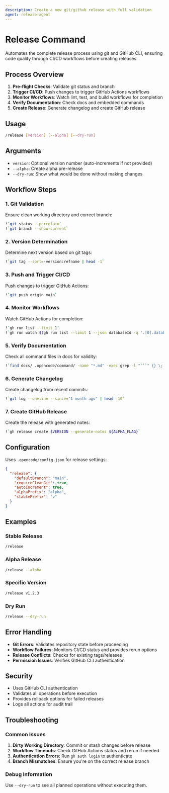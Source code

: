 ```yaml
---
description: Create a new git/github release with full validation
agent: release-agent
---
```


# Release Command

Automates the complete release process using git and GitHub CLI, ensuring code quality through CI/CD workflows before creating releases.

## Process Overview

1. **Pre-flight Checks**: Validate git status and branch
2. **Trigger CI/CD**: Push changes to trigger GitHub Actions workflows
3. **Monitor Workflows**: Watch lint, test, and build workflows for completion
4. **Verify Documentation**: Check docs and embedded commands
5. **Create Release**: Generate changelog and create GitHub release

## Usage

```bash
/release [version] [--alpha] [--dry-run]
```

## Arguments

- `version`: Optional version number (auto-increments if not provided)
- `--alpha`: Create alpha pre-release
- `--dry-run`: Show what would be done without making changes

## Workflow Steps

### 1. Git Validation
Ensure clean working directory and correct branch:
```bash
!`git status --porcelain`
!`git branch --show-current`
```

### 2. Version Determination
Determine next version based on git tags:
```bash
!`git tag --sort=-version:refname | head -1`
```

### 3. Push and Trigger CI/CD
Push changes to trigger GitHub Actions:
```bash
!`git push origin main`
```

### 4. Monitor Workflows
Watch GitHub Actions for completion:
```bash
!`gh run list --limit 1`
!`gh run watch $(gh run list --limit 1 --json databaseId -q '.[0].databaseId')`
```

### 5. Verify Documentation
Check all command files in docs for validity:
```bash
!`find docs/ .opencode/command/ -name "*.md" -exec grep -l "```" {} \; | head -5`
```

### 6. Generate Changelog
Create changelog from recent commits:
```bash
!`git log --oneline --since="1 month ago" | head -10`
```

### 7. Create GitHub Release
Create the release with generated notes:
```bash
!`gh release create $VERSION --generate-notes ${ALPHA_FLAG}`
```

## Configuration

Uses `.opencode/config.json` for release settings:
```json
{
  "release": {
    "defaultBranch": "main",
    "requireCleanGit": true,
    "autoIncrement": true,
    "alphaPrefix": "alpha",
    "stablePrefix": "v"
  }
}
```

## Examples

### Stable Release
```bash
/release
```

### Alpha Release
```bash
/release --alpha
```

### Specific Version
```bash
/release v1.2.3
```

### Dry Run
```bash
/release --dry-run
```

## Error Handling

- **Git Errors**: Validates repository state before proceeding
- **Workflow Failures**: Monitors CI/CD status and provides rerun options
- **Release Conflicts**: Checks for existing tags/releases
- **Permission Issues**: Verifies GitHub CLI authentication

## Security

- Uses GitHub CLI authentication
- Validates all operations before execution
- Provides rollback options for failed releases
- Logs all actions for audit trail

## Troubleshooting

### Common Issues

1. **Dirty Working Directory**: Commit or stash changes before release
2. **Workflow Timeouts**: Check GitHub Actions status and rerun if needed
3. **Authentication Errors**: Run `gh auth login` to authenticate
4. **Branch Mismatches**: Ensure you're on the correct release branch

### Debug Information

Use `--dry-run` to see all planned operations without executing them.